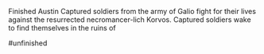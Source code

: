 Finished
Austin
Captured soldiers from the army of Galio fight for their lives against the resurrected necromancer-lich Korvos.
Captured soldiers wake to find themselves in the ruins of


#unfinished 